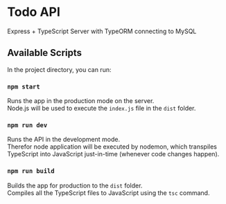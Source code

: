 # Todo API

Express + TypeScript Server with TypeORM connecting to MySQL

## Available Scripts

In the project directory, you can run:

### `npm start`

Runs the app in the production mode on the server.\
Node.js will be used to execute the `index.js` file in the `dist` folder.

### `npm run dev`

Runs the API in the development mode.\
Therefor node application will be executed by nodemon, which transpiles TypeScript into JavaScript just-in-time (whenever code changes happen).

### `npm run build`

Builds the app for production to the `dist` folder.\
Compiles all the TypeScript files to JavaScript using the `tsc` command.
